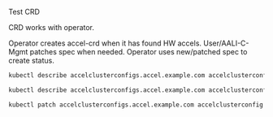Test CRD

CRD works with operator.

Operator creates accel-crd when it has found HW accels. User/AALI-C-Mgmt patches spec when needed. Operator uses new/patched spec to create status.


```sh
kubectl describe accelclusterconfigs.accel.example.com accelclusterconfig -n default
```


```sh
kubectl describe accelclusterconfigs.accel.example.com accelclusterconfig -n default
```

```sh
kubectl patch accelclusterconfigs.accel.example.com accelclusterconfig --type='merge' -p '{"spec":{"aalHam":{"registrationServiceEndpoint": "test123"}}}'
```